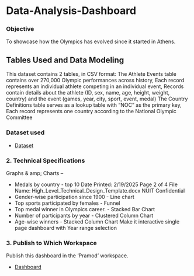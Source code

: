 # Data-Analysis-Dashboard
### Objective
To showcase how the Olympics has evolved since it started in Athens.
## Tables Used and Data Modeling
This dataset contains 2 tables, in CSV format: The Athlete Events table contains over 270,000 Olympic performances across history, Each record represents an individual athlete competing in an individual event, Records contain details about the athlete (ID, sex, name, age, height, weight, country) and the event (games, year, city, sport, event, medal) The Country Definitions table serves as a lookup table with “NOC” as the primary key, Each record represents one country according to the National Olympic Committee
### Dataset used 
- <a href="https://github.com/ritahappyjames/Data-Analysis-Dashboard/blob/main/country_definitions.csv">Dataset</a>

### 2. Technical Specifications
Graphs & amp; Charts –
- Medals by country - top 10
Date Printed: 2/19/2025 Page 2 of 4
File Name: High_Level_Technical_Design_Template.docx NUIT Confidential
- Gender-wise participation since 1900 - Line chart
- Top sports participated by females - Funnel
- Top medal winner in Olympics career. - Stacked Bar Chart
- Number of participants by year - Clustered Column Chart
- Age-wise winners - Stacked Column Chart
Make it interactive single page dashboard with Year range selection
### 3. Publish to Which Workspace
 Publish this dashboard in the ‘Pramod’ workspace.
- <a href="https://github.com/ritahappyjames/Data-Analysis-Dashboard/blob/main/Screenshot%202025-02-25%20152039.png">Dashboard</a>


